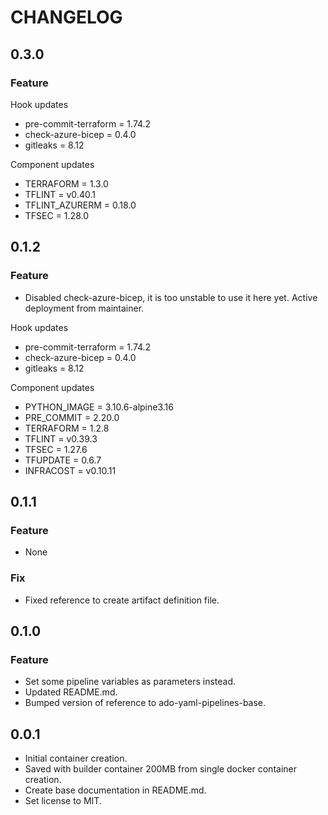 # CHANGELOG

## 0.3.0

### Feature

Hook updates

- pre-commit-terraform = 1.74.2
- check-azure-bicep = 0.4.0
- gitleaks = 8.12

Component updates

- TERRAFORM = 1.3.0
- TFLINT = v0.40.1
- TFLINT_AZURERM = 0.18.0
- TFSEC = 1.28.0

## 0.1.2

### Feature

- Disabled check-azure-bicep, it is too unstable to use it here yet. Active deployment from maintainer.

Hook updates

- pre-commit-terraform = 1.74.2
- check-azure-bicep = 0.4.0
- gitleaks = 8.12

Component updates

- PYTHON_IMAGE = 3.10.6-alpine3.16
- PRE_COMMIT = 2.20.0
- TERRAFORM = 1.2.8
- TFLINT = v0.39.3
- TFSEC = 1.27.6
- TFUPDATE = 0.6.7
- INFRACOST = v0.10.11

## 0.1.1

### Feature

- None

### Fix

- Fixed reference to create artifact definition file.

## 0.1.0

### Feature

- Set some pipeline variables as parameters instead.
- Updated README.md.
- Bumped version of reference to ado-yaml-pipelines-base.

## 0.0.1

- Initial container creation.
- Saved with builder container 200MB from single docker container creation.
- Create base documentation in README.md.
- Set license to MIT.
